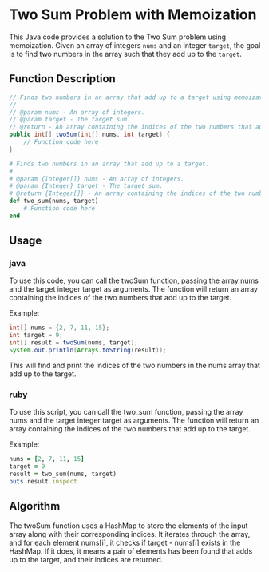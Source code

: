 # Two Sum Problem with Memoization

This Java code provides a solution to the Two Sum problem using memoization. Given an array of integers `nums` and an integer `target`, the goal is to find two numbers in the array such that they add up to the `target`.

## Function Description

```java
// Finds two numbers in an array that add up to a target using memoization.
//
// @param nums - An array of integers.
// @param target - The target sum.
// @return - An array containing the indices of the two numbers that add up to the target.
public int[] twoSum(int[] nums, int target) {
    // Function code here
}
```

```ruby
# Finds two numbers in an array that add up to a target.
#
# @param {Integer[]} nums - An array of integers.
# @param {Integer} target - The target sum.
# @return {Integer[]} - An array containing the indices of the two numbers that add up to the target.
def two_sum(nums, target)
    # Function code here
end
```

## Usage
### java
To use this code, you can call the twoSum function, passing the array nums and the target integer target as arguments. The function will return an array containing the indices of the two numbers that add up to the target.

Example:
```java
int[] nums = {2, 7, 11, 15};
int target = 9;
int[] result = twoSum(nums, target);
System.out.println(Arrays.toString(result));
```
This will find and print the indices of the two numbers in the nums array that add up to the target.

### ruby
To use this script, you can call the two_sum function, passing the array nums and the target integer target as arguments. The function will return an array containing the indices of the two numbers that add up to the target.

Example:
```ruby
nums = [2, 7, 11, 15]
target = 9
result = two_sum(nums, target)
puts result.inspect
```

## Algorithm
The twoSum function uses a HashMap to store the elements of the input array along with their corresponding indices. It iterates through the array, and for each element nums[i], it checks if target - nums[i] exists in the HashMap. If it does, it means a pair of elements has been found that adds up to the target, and their indices are returned.